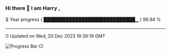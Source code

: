 ### Hi there 👋 I am Harry , 

⏳ Year progress { █████████████████████████████▁ } 96.94 %

---

⏰ Updated on Wed, 20 Dec 2023 19:39:19 GMT

![Progress Bar CI](https://github.com/duykhang68/duykhang68/workflows/Progress%20Bar%20CI/badge.svg)
